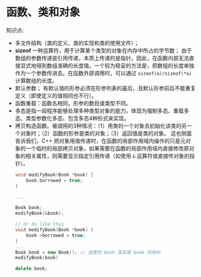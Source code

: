 # 函数、类和对象

知识点:
- 多文件结构（类的定义、类的实现和类的使用文件）；
- **sizeof** 一种运算符，用于计算某个类型的对象在内存中所占的字节数；
    由于数组的参数传递是引用传递，本质上传递的是指针。因此，在函数内部无法直接显式地得到数组准确的长度值。一个较为稳妥的方法是，把数组的长度单独作为一个参数传进去。在函数外部调用时，可以通过 `sizeof(a)/sizeof(*a)` 计算数组的长度。
- 默认参数；
    有默认值的形参必须在形参列表的最后，且默认形参前后不能重复定义（即使定义的值相同也不行）。
- 函数重载：函数名相同，形参的数目或类型不同。
- 多态是指一段程序能够处理多种类型对象的能力，体现为强制多态、重载多态、类型参数化多态、包含多态4种形式来实现。
- 拷贝构造函数。被调用的3种情况：（1）用类的一个对象去初始化该类的另一个对象时；（2）函数的形参是类的对象；（3）返回值是类的对象。
    这也侧面告诉我们，C++ 把对象用值传递时，在函数的局部作用域内操作的只是元对象的一个临时的局部拷贝对象，如果需要在函数的局部作用域内直接修改原对象的相关属性，则需要显示指定引用传递（如使用 `&` 运算符或直接传对象的指针）。
    ````c++
    void modifyBook(Book *book) {
        book.borrowed = true;
    }

    ...

    Book book;
    modifyBook(&book);

    // Or do like this
    void modifyBook(Book *book) {
        book->borrowed = true;
    }
    ...
    Book book = new Book(); // 这里的 book 其实是 book 的指针
    modifyBook(book)

    delete book;
    ````